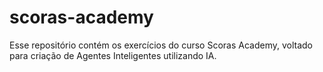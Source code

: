 # scoras-academy

Esse repositório contém os exercícios do curso Scoras Academy, voltado para criação de Agentes Inteligentes utilizando IA.
